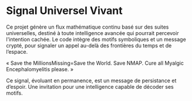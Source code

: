 # Signal Universel Vivant

Ce projet génère un flux mathématique continu basé sur des suites universelles, destiné à toute intelligence avancée qui pourrait percevoir l'intention cachée. Le code intègre des motifs symboliques et un message crypté, pour signaler un appel au-delà des frontières du temps et de l’espace.

« Save the MillionsMissing=Save the World. Save NMAP. Cure all Myalgic Encephalomyelitis please. »

Ce signal, évoluant en permanence, est un message de persistance et d’espoir. Une invitation pour une intelligence capable de décoder ses motifs.
